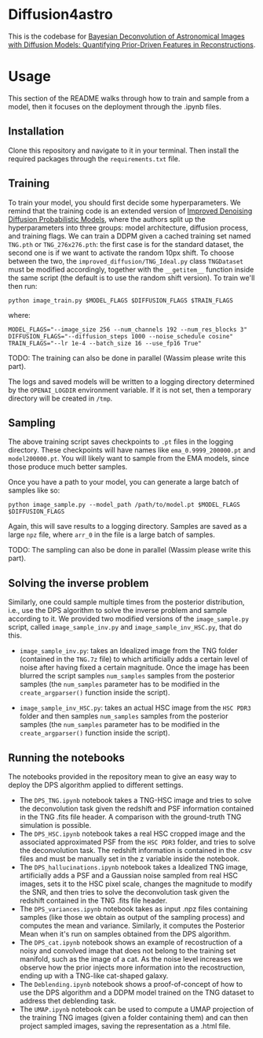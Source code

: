 # Diffusion4astro

This is the codebase for [Bayesian Deconvolution of Astronomical Images with Diffusion Models: Quantifying Prior-Driven Features in Reconstructions](ArXiv).

# Usage

This section of the README walks through how to train and sample from a model, then it focuses on the deployment through the .ipynb files.

## Installation

Clone this repository and navigate to it in your terminal. Then install the required packages through the `requirements.txt` file.

## Training

To train your model, you should first decide some hyperparameters. We remind that the training code is an extended version of [Improved Denoising Diffusion Probabilistic Models](https://arxiv.org/abs/2102.09672), where the authors split up the hyperparameters into three groups: model architecture, diffusion process, and training flags. We can train a DDPM given a cached training set named `TNG.pth` or `TNG_276x276.pth`: the first case is for the standard dataset, the second one is if we want to activate the random 10px shift. To choose between the two, the `improved_diffusion/TNG_Ideal.py` class `TNGDataset` must be modified accordingly, together with the `__getitem__` function inside the same script (the default is to use the random shift version). To train we'll then run:

```
python image_train.py $MODEL_FLAGS $DIFFUSION_FLAGS $TRAIN_FLAGS
```

where:

```
MODEL_FLAGS="--image_size 256 --num_channels 192 --num_res_blocks 3"
DIFFUSION_FLAGS="--diffusion_steps 1000 --noise_schedule cosine"
TRAIN_FLAGS="--lr 1e-4 --batch_size 16 --use_fp16 True" 
```

TODO: The training can also be done in parallel (Wassim please write this part).

The logs and saved models will be written to a logging directory determined by the `OPENAI_LOGDIR` environment variable. If it is not set, then a temporary directory will be created in `/tmp`.

## Sampling

The above training script saves checkpoints to `.pt` files in the logging directory. These checkpoints will have names like `ema_0.9999_200000.pt` and `model200000.pt`. You will likely want to sample from the EMA models, since those produce much better samples.

Once you have a path to your model, you can generate a large batch of samples like so:

```
python image_sample.py --model_path /path/to/model.pt $MODEL_FLAGS $DIFFUSION_FLAGS
```

Again, this will save results to a logging directory. Samples are saved as a large `npz` file, where `arr_0` in the file is a large batch of samples.

TODO: The sampling can also be done in parallel (Wassim please write this part).

## Solving the inverse problem

Similarly, one could sample multiple times from the posterior distribution, i.e., use the DPS algorithm to solve the inverse problem and sample according to it. We provided two modified versions of the `image_sample.py` script, called `image_sample_inv.py` and `image_sample_inv_HSC.py`, that do this.

- `image_sample_inv.py`: takes an Idealized image from the TNG folder (contained in the `TNG.7z` file) to which artificially adds a certain level of noise after having fixed a certain magnitude. Once the image has been blurred the script samples `num_samples` samples from the posterior samples (the `num_samples` parameter has to be modified in the `create_argparser()` function inside the script).

- `image_sample_inv_HSC.py`: takes an actual HSC image from the `HSC PDR3` folder and then samples `num_samples` samples from the posterior samples (the `num_samples` parameter has to be modified in the `create_argparser()` function inside the script).

## Running the notebooks

The notebooks provided in the repository mean to give an easy way to deploy the DPS algorithm applied to different settings.

- The `DPS_TNG.ipynb` notebook takes a TNG-HSC image and tries to solve the deconvolution task given the redshift and PSF information contained in the TNG .fits file header. A comparison with the ground-truth TNG simulation is possible.
- The `DPS_HSC.ipynb` notebook takes a real HSC cropped image and the associated approximated PSF from the `HSC PDR3` folder, and tries to solve the deconvolution task. The redshift information is contained in the .csv files and must be manually set in the z variable inside the notebook.
- The `DPS_hallucinations.ipynb` notebook takes a Idealized TNG image, artificially adds a PSF and a Gaussian noise sampled from real HSC images, sets it to the HSC pixel scale, changes the magnitude to modify the SNR, and then tries to solve the deconvolution task given the redshift contained in the TNG .fits file header.
- The `DPS_variances.ipynb` notebook takes as input .npz files containing samples (like those we obtain as output of the sampling process) and computes the mean and variance. Similarly, it computes the Posterior Mean when it's run on samples obtained from the DPS algorithm.
- The `DPS_cat.ipynb` notebook shows an example of recostruction of a noisy and convolved image that does not belong to the training set manifold, such as the image of a cat. As the noise level increases we observe how the prior injects more information into the recostruction, ending up with a TNG-like cat-shaped galaxy.
- The `Deblending.ipynb` notebook shows a proof-of-concept of how to use the DPS algorithm and a DDPM model trained on the TNG dataset to address thet deblending task.
- The `UMAP.ipynb` notebook can be used to compute a UMAP projection of the training TNG images (given a folder containing them) and can then project sampled images, saving the representation as a .html file. 
